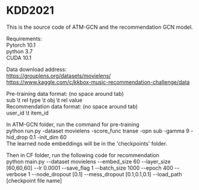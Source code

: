 # KDD2021

This is the source code of ATM-GCN and the recommendation GCN model. 

Requirements:  
Pytorch 10.1  
python 3.7  
CUDA 10.1  

Data download address:  
https://grouplens.org/datasets/movielens/  
https://www.kaggle.com/c/kkbox-music-recommendation-challenge/data  

Pre-training data format: (no space around tab)   
sub \t rel type \t obj \t rel value  
Recommendation data format: (no space around tab)  
user_id \t item_id  

In ATM-GCN folder, run the command for pre-training  
python run.py -dataset movielens -score_func transe -opn sub -gamma 9 -hid_drop 0.1 -init_dim 60  
The learned node embeddings will be in the 'checkpoints' folder.

Then in CF folder, run the following code for recommendation  
python main.py --dataset movielens --embed_size 60 --layer_size [60,60,60] --lr 0.0001 --save_flag 1 --batch_size 1000 --epoch 400 --verbose 1 --node_dropout [0.1] --mess_dropout [0.1,0.1,0.1]  --load_path [checkpoint file name]


